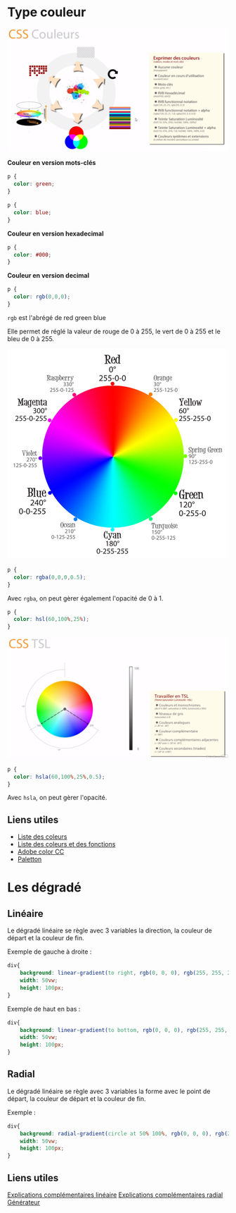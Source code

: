 # Type couleur

![couleurs](img/couleurs.png)


**Couleur en version mots-clés**

```css
p {
  color: green;
}
```

```css
p {
  color: blue;
}
```


**Couleur en version hexadecimal**

```css
p {
  color: #000;
}
```



**Couleur en version decimal**

```css
p {
  color: rgb(0,0,0);
}
```

``rgb`` est l'abrégé de red green blue

Elle permet de réglé la valeur de rouge de 0 à 255, le vert de 0 à 255 et le bleu de 0 à 255.

![rgb](img/color-wheel-rgb.png)


```css
p {
  color: rgba(0,0,0,0.5);
}
```



Avec ``rgba``, on peut gèrer également l'opacité de 0 à 1.


```css
p {
  color: hsl(60,100%,25%);
}
```

![hsl](img/couleurs-tsl.png)


```css
p {
  color: hsla(60,100%,25%,0.5);
}
```

Avec ``hsla``, on peut gèrer l'opacité.



## Liens utiles

- [Liste des coleurs](https://www.w3.org/wiki/CSS/Properties/color/keywords)
- [Liste des coleurs et des fonctions](https://developer.mozilla.org/en-US/docs/Web/CSS/color_value)
- [Adobe color CC](https://color.adobe.com/fr/create/color-wheel/?base=2&rule=Analogous&selected=0&name=Mon%20th%C3%A8me%20Color&mode=rgb&rgbvalues=0.709087013219719,1,0.650510065756196,0.91,0.6595764867472764,0.04550000000000004,1,0,0,0.14143670494515384,0.04550000000000004,0.91,0.050000000000000044,1,0.7169197085622045&swatchOrder=0,1,2,3,4)
- [Paletton](http://paletton.com/#uid=1000u0kllllaFw0g0qFqFg0w0aF)



# Les dégradé



## Linéaire

Le dégradé linéaire se règle avec 3 variables la direction, la couleur de départ et la couleur de fin.

Exemple de gauche à droite :

````css
div{
    background: linear-gradient(to right, rgb(0, 0, 0), rgb(255, 255, 255));
    width: 50vw;
    height: 100px;
}
````

Exemple de haut en bas :

````css
div{
    background: linear-gradient(to bottom, rgb(0, 0, 0), rgb(255, 255, 255));
    width: 50vw;
    height: 100px;
}
````

## Radial

Le dégradé linéaire se règle avec 3 variables la forme avec le point de départ, la couleur de départ et la couleur de fin.

Exemple :

````css
div{
    background: radial-gradient(circle at 50% 100%, rgb(0, 0, 0), rgb(255, 255, 255));
    width: 50vw;
    height: 100px;
}
````

## Liens utiles


[Explications complémentaires linéaire](https://developer.mozilla.org/fr/docs/Web/CSS/linear-gradient)
[Explications complémentaires radial](https://developer.mozilla.org/fr/docs/Web/CSS/radial-gradient)
[Générateur](http://www.colorzilla.com/gradient-editor/)
